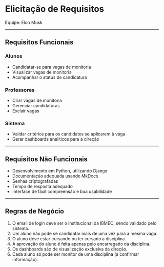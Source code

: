 # Elicitação de Requisitos  
Equipe: Elon Musk

---

## Requisitos Funcionais

### Alunos
- Candidatar-se para vagas de monitoria
- Visualizar vagas de monitoria
- Acompanhar o status de candidatura

### Professores
- Criar vagas de monitoria
- Gerenciar candidaturas
- Excluir vagas

### Sistema
- Validar critérios para os candidatos se aplicarem à vaga
- Gerar dashboards analíticos para a direção

---

## Requisitos Não Funcionais

- Desenvolvimento em Python, utilizando Django
- Documentação adequada usando MkDocs
- Senhas criptografadas
- Tempo de resposta adequado
- Interface de fácil compreensão e boa usabilidade

---

## Regras de Negócio

1. O email de login deve ser o institucional da IBMEC, sendo validado pelo sistema.
2. Um aluno não pode se candidatar mais de uma vez para a mesma vaga.
3. O aluno deve estar cursando ou ter cursado a disciplina.
4. A aprovação do aluno é feita apenas pelo encarregado da disciplina.
5. Os dashboards são de visualização exclusiva da direção.
6. Cada aluno só pode ser monitor de uma disciplina (a confirmar informação).
